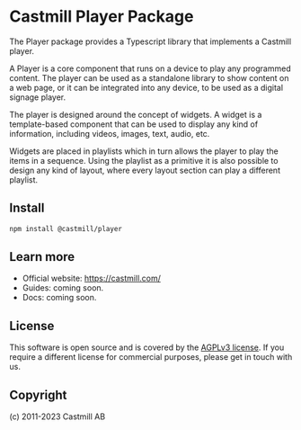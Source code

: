 # Castmill Player Package

The Player package provides a Typescript library that implements a Castmill player.

A Player is a core component that runs on a device to play any programmed content. The player can be used as a standalone library
to show content on a web page, or it can be integrated into any device, to be used as a digital signage player.

The player is designed around the concept of widgets. A widget is a template-based component that can be used to display
any kind of information, including videos, images, text, audio, etc.

Widgets are placed in playlists which in turn allows the player to play the items in a sequence. Using the playlist as a primitive
it is also possible to design any kind of layout, where every layout section can play a different playlist.

## Install

```bash
npm install @castmill/player
```

## Learn more

- Official website: https://castmill.com/
- Guides: coming soon.
- Docs: coming soon.

## License

This software is open source and is covered by the [AGPLv3 license](./LICENSE.md). If you require a different license for commercial
purposes, please get in touch with us.

## Copyright

(c) 2011-2023 Castmill AB
